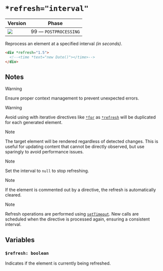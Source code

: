 # `*refresh="interval"`

| Version                                  | Phase                 |
| ---------------------------------------- | --------------------- |
| ![](https://jsr.io/badges/@mizu/refresh) | 99 — `POSTPROCESSING` |

Reprocess an element at a specified interval _(in seconds)_.

```html
<div *refresh="1.5">
  <!--<time *text="new Date()"></time>-->
</div>
```

## Notes

> [!WARNING]
> Ensure proper context management to prevent unexpected errors.

> [!WARNING]
> Avoid using with iterative directives like [`*for`](#for) as [`*refresh`](#refresh) will be duplicated for each generated element.

> [!NOTE]
> The target element will be rendered regardless of detected changes. This is useful for updating content that cannot be directly observed, but use sparingly to avoid performance issues.

> [!NOTE]
> Set the interval to `null` to stop refreshing.

> [!NOTE]
> If the element is commented out by a directive, the refresh is automatically cleared.

> [!NOTE]
> Refresh operations are performed using [`setTimeout`](https://developer.mozilla.org/docs/Web/API/Window/setTimeout). New calls are scheduled when the directive is processed again, ensuring a consistent interval.

## Variables

### `$refresh: boolean`

Indicates if the element is currently being refreshed.
